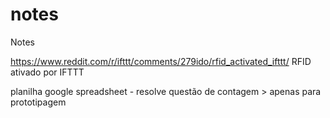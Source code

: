 # notes
Notes

https://www.reddit.com/r/ifttt/comments/279ido/rfid_activated_ifttt/
RFID ativado por IFTTT

planilha google spreadsheet - resolve questão de contagem > apenas para prototipagem

